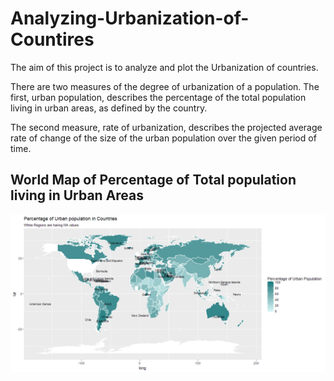 # Analyzing-Urbanization-of-Countires

The aim of this project is to analyze and plot the Urbanization of countries.

There are two measures of the degree of urbanization of a population. The first, urban population, describes the percentage of the total population living in urban areas, as defined by the country.

The second measure, rate of urbanization, describes the projected average rate of change of the size of the urban population over the given period of time.



## World Map of Percentage of Total population living in Urban Areas

![github logo](https://github.com/anishsingh20/Analyzing-Urbanization-of-Countires/blob/master/Plots/World%20map%20of%20Urban%20Population.png)


